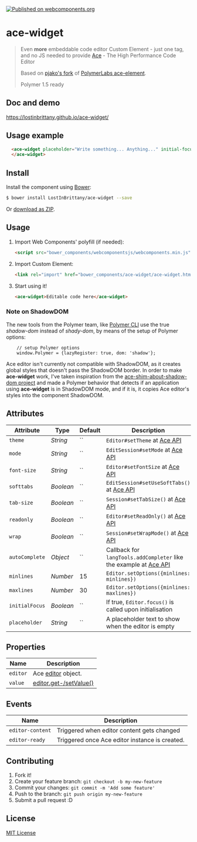 [![Published on webcomponents.org](https://img.shields.io/badge/webcomponents.org-published-blue.svg)](https://www.webcomponents.org/element/LostInBrittany/ace-widget)

# ace-widget #

> Even <strong>more</strong> embeddable code editor
> Custom Element - just one tag, and no JS needed to provide
> [Ace](http://ace.c9.io/) - The High Performance Code Editor
>
> Based on [pjako's fork](https://github.com/pjako/ace-element)
> of [PolymerLabs ace-element](https://github.com/PolymerLabs/ace-element).
>
> Polymer 1.5 ready

## Doc and demo

https://lostinbrittany.github.io/ace-widget/


## Usage example

<!---
```
<custom-element-demo>
  <template>
    <script src="../webcomponentsjs/webcomponents-lite.js"></script>
    <link rel="import" href="ace-widget.html">
    <next-code-block></next-code-block>
  </template>
</custom-element-demo>
```
-->
```html
  <ace-widget placeholder="Write something... Anything..." initial-focus>
  </ace-widget>
```


## Install

Install the component using [Bower](http://bower.io/):

```sh
$ bower install LostInBrittany/ace-widget --save
```

Or [download as ZIP](https://github.com/LostInBrittany/ace-widget/archive/gh-pages.zip).


## Usage

1. Import Web Components' polyfill (if needed):

    ```html
    <script src="bower_components/webcomponentsjs/webcomponents.min.js"></script>
    ```

2. Import Custom Element:

    ```html
    <link rel="import" href="bower_components/ace-widget/ace-widget.html">
    ```

3. Start using it!

    ```html
    <ace-widget>Editable code here</ace-widget>
    ```

### Note on ShadowDOM

The new tools from the Polymer team, like [Polymer CLI](https://github.com/Polymer/polymer-cli) use the true *shadow-dom* instead of *shady-dom*, by means of the setup of Polymer options:

```
    // setup Polymer options
    window.Polymer = {lazyRegister: true, dom: 'shadow'};
```

Ace editor isn't currently not compatible with ShadowDOM, as it creates global styles that doesn't pass the ShadowDOM border.
In order to make **ace-widget** work, I've taken inspiration from the [ace-shim-about-shadow-dom project](https://github.com/valaxy/ace-shim-about-shadow-dom/) and made a Polymer behavior that detects if an application using **ace-widget** is in ShadowDOM mode, and if it is, it copies Ace editor's styles into the component ShadowDOM.


## Attributes

Attribute     | Type      | Default | Description
---           | ---       | ---     | ---
`theme`       | *String*  | ``      | `Editor#setTheme` at [Ace API](http://ace.c9.io/#nav=api&api=editor)
`mode`        | *String*  | ``      | `EditSession#setMode` at [Ace API](http://ace.c9.io/#nav=api&api=edit_session)
`font-size`   | *String*  | ``      | `Editor#setFontSize` at [Ace API](http://ace.c9.io/#nav=api&api=editor)
`softtabs`    | *Boolean* | ``      | `EditSession#setUseSoftTabs()` at [Ace API](http://ace.c9.io/#nav=api&api=edit_session)
`tab-size`    | *Boolean* | ``      | `Session#setTabSize()` at [Ace API](http://ace.c9.io/#nav=api&api=edit_session)
`readonly`    | *Boolean* | ``      | `Editor#setReadOnly()` at [Ace API](http://ace.c9.io/#nav=api&api=editor)
`wrap`        | *Boolean* | ``      | `Session#setWrapMode()` at [Ace API](http://ace.c9.io/#nav=api&api=edit_session)
`autoComplete` | *Object* | ``   | Callback for `langTools.addCompleter` like the example at [Ace API](https://github.com/ajaxorg/ace/wiki/How-to-enable-Autocomplete-in-the-Ace-editor)
`minlines`    | *Number*  | 15      | `Editor.setOptions({minlines: minlines})`
`maxlines`    | *Number*  | 30      | `Editor.setOptions({minlines: maxlines})`
`initialFocus`| *Boolean* | ``      | If true, `Editor.focus()` is called upon initialisation
`placeholder` | *String*  | ``      | A placeholder text to show when the editor is empty

## Properties

Name        |  Description
---         | ---
`editor`    | Ace [editor](http://ace.c9.io/#nav=api&api=editor) object.
`value`     | [editor.get-/setValue()](http://ace.c9.io/#nav=api&api=editor)

## Events

Name             |  Description
---              | ---
`editor-content` | Triggered when editor content gets changed
`editor-ready`   | Triggered once Ace editor instance is created.

## Contributing

1. Fork it!
2. Create your feature branch: `git checkout -b my-new-feature`
3. Commit your changes: `git commit -m 'Add some feature'`
4. Push to the branch: `git push origin my-new-feature`
5. Submit a pull request :D

## License

[MIT License](http://opensource.org/licenses/MIT)
